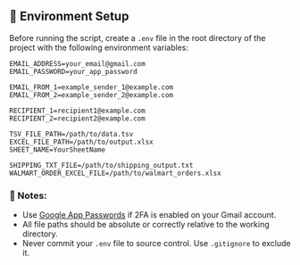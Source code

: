 ## 🔧 Environment Setup

Before running the script, create a `.env` file in the root directory of the project with the following environment variables:

```env
EMAIL_ADDRESS=your_email@gmail.com
EMAIL_PASSWORD=your_app_password

EMAIL_FROM_1=example_sender_1@example.com
EMAIL_FROM_2=example_sender_2@example.com

RECIPIENT_1=recipient1@example.com
RECIPIENT_2=recipient2@example.com

TSV_FILE_PATH=/path/to/data.tsv
EXCEL_FILE_PATH=/path/to/output.xlsx
SHEET_NAME=YourSheetName

SHIPPING_TXT_FILE=/path/to/shipping_output.txt
WALMART_ORDER_EXCEL_FILE=/path/to/walmart_orders.xlsx
```

### 📌 Notes:
- Use [Google App Passwords](https://support.google.com/accounts/answer/185833) if 2FA is enabled on your Gmail account.
- All file paths should be absolute or correctly relative to the working directory.
- Never commit your `.env` file to source control. Use `.gitignore` to exclude it.
